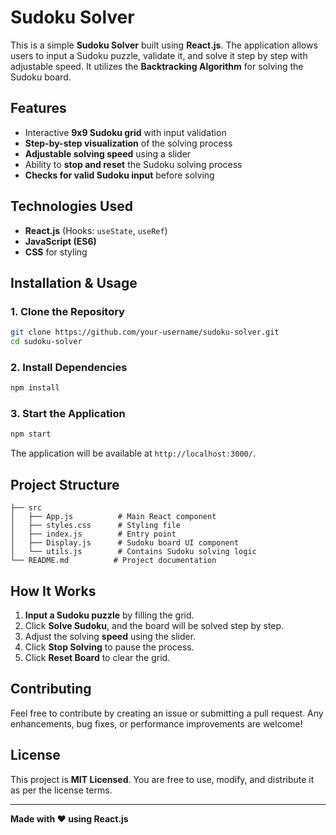 # Sudoku Solver

This is a simple **Sudoku Solver** built using **React.js**. The application allows users to input a Sudoku puzzle, validate it, and solve it step by step with adjustable speed. It utilizes the **Backtracking Algorithm** for solving the Sudoku board.

## Features
- Interactive **9x9 Sudoku grid** with input validation
- **Step-by-step visualization** of the solving process
- **Adjustable solving speed** using a slider
- Ability to **stop and reset** the Sudoku solving process
- **Checks for valid Sudoku input** before solving

## Technologies Used
- **React.js** (Hooks: `useState`, `useRef`)
- **JavaScript (ES6)**
- **CSS** for styling

## Installation & Usage

### 1. Clone the Repository
```bash
git clone https://github.com/your-username/sudoku-solver.git
cd sudoku-solver
```

### 2. Install Dependencies
```bash
npm install
```

### 3. Start the Application
```bash
npm start
```

The application will be available at `http://localhost:3000/`.

## Project Structure
```
├── src
│   ├── App.js          # Main React component
│   ├── styles.css      # Styling file
│   ├── index.js        # Entry point
│   ├── Display.js      # Sudoku board UI component
│   └── utils.js        # Contains Sudoku solving logic
└── README.md          # Project documentation
```

## How It Works
1. **Input a Sudoku puzzle** by filling the grid.
2. Click **Solve Sudoku**, and the board will be solved step by step.
3. Adjust the solving **speed** using the slider.
4. Click **Stop Solving** to pause the process.
5. Click **Reset Board** to clear the grid.

## Contributing
Feel free to contribute by creating an issue or submitting a pull request. Any enhancements, bug fixes, or performance improvements are welcome!

## License
This project is **MIT Licensed**. You are free to use, modify, and distribute it as per the license terms.

---
**Made with ❤️ using React.js**